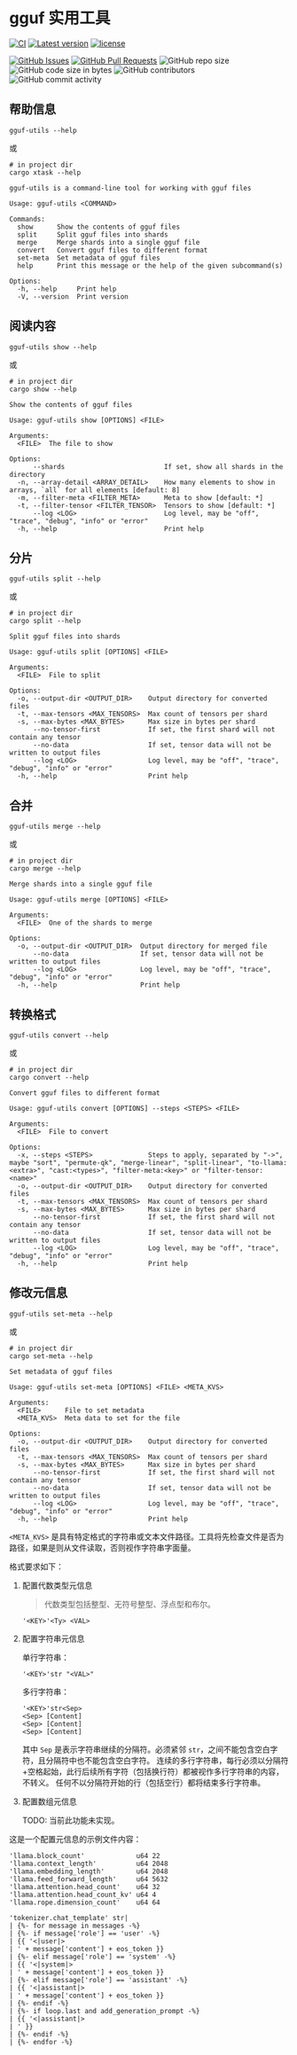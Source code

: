 ﻿# gguf 实用工具

[![CI](https://github.com/InfiniTensor/gguf/actions/workflows/build.yml/badge.svg?branch=main)](https://github.com/InfiniTensor/gguf/actions)
[![Latest version](https://img.shields.io/crates/v/gguf-utils.svg)](https://crates.io/crates/gguf-utils)
[![license](https://img.shields.io/github/license/InfiniTensor/gguf)](https://mit-license.org/)

[![GitHub Issues](https://img.shields.io/github/issues/InfiniTensor/gguf)](https://github.com/InfiniTensor/gguf/issues)
[![GitHub Pull Requests](https://img.shields.io/github/issues-pr/InfiniTensor/gguf)](https://github.com/InfiniTensor/gguf/pulls)
![GitHub repo size](https://img.shields.io/github/repo-size/InfiniTensor/gguf)
![GitHub code size in bytes](https://img.shields.io/github/languages/code-size/InfiniTensor/gguf)
![GitHub contributors](https://img.shields.io/github/contributors/InfiniTensor/gguf)
![GitHub commit activity](https://img.shields.io/github/commit-activity/m/InfiniTensor/gguf)

## 帮助信息

```shell
gguf-utils --help
```

或

```shell
# in project dir
cargo xtask --help
```

```plaintext
gguf-utils is a command-line tool for working with gguf files

Usage: gguf-utils <COMMAND>

Commands:
  show      Show the contents of gguf files
  split     Split gguf files into shards
  merge     Merge shards into a single gguf file
  convert   Convert gguf files to different format
  set-meta  Set metadata of gguf files
  help      Print this message or the help of the given subcommand(s)

Options:
  -h, --help     Print help
  -V, --version  Print version
```

## 阅读内容

```shell
gguf-utils show --help
```

或

```shell
# in project dir
cargo show --help
```

```plaintext
Show the contents of gguf files

Usage: gguf-utils show [OPTIONS] <FILE>

Arguments:
  <FILE>  The file to show

Options:
      --shards                         If set, show all shards in the directory
  -n, --array-detail <ARRAY_DETAIL>    How many elements to show in arrays, `all` for all elements [default: 8]
  -m, --filter-meta <FILTER_META>      Meta to show [default: *]
  -t, --filter-tensor <FILTER_TENSOR>  Tensors to show [default: *]
      --log <LOG>                      Log level, may be "off", "trace", "debug", "info" or "error"
  -h, --help                           Print help
```

## 分片

```shell
gguf-utils split --help
```

或

```shell
# in project dir
cargo split --help
```

```plaintext
Split gguf files into shards

Usage: gguf-utils split [OPTIONS] <FILE>

Arguments:
  <FILE>  File to split

Options:
  -o, --output-dir <OUTPUT_DIR>    Output directory for converted files
  -t, --max-tensors <MAX_TENSORS>  Max count of tensors per shard
  -s, --max-bytes <MAX_BYTES>      Max size in bytes per shard
      --no-tensor-first            If set, the first shard will not contain any tensor
      --no-data                    If set, tensor data will not be written to output files
      --log <LOG>                  Log level, may be "off", "trace", "debug", "info" or "error"
  -h, --help                       Print help
```

## 合并

```shell
gguf-utils merge --help
```

或

```shell
# in project dir
cargo merge --help
```

```plaintext
Merge shards into a single gguf file

Usage: gguf-utils merge [OPTIONS] <FILE>

Arguments:
  <FILE>  One of the shards to merge

Options:
  -o, --output-dir <OUTPUT_DIR>  Output directory for merged file
      --no-data                  If set, tensor data will not be written to output files
      --log <LOG>                Log level, may be "off", "trace", "debug", "info" or "error"
  -h, --help                     Print help
```

## 转换格式

```shell
gguf-utils convert --help
```

或

```shell
# in project dir
cargo convert --help
```

```plaintext
Convert gguf files to different format

Usage: gguf-utils convert [OPTIONS] --steps <STEPS> <FILE>

Arguments:
  <FILE>  File to convert

Options:
  -x, --steps <STEPS>              Steps to apply, separated by "->", maybe "sort", "permute-qk", "merge-linear", "split-linear", "to-llama:<extra>", "cast:<types>", "filter-meta:<key>" or "filter-tensor:<name>"
  -o, --output-dir <OUTPUT_DIR>    Output directory for converted files
  -t, --max-tensors <MAX_TENSORS>  Max count of tensors per shard
  -s, --max-bytes <MAX_BYTES>      Max size in bytes per shard
      --no-tensor-first            If set, the first shard will not contain any tensor
      --no-data                    If set, tensor data will not be written to output files
      --log <LOG>                  Log level, may be "off", "trace", "debug", "info" or "error"
  -h, --help                       Print help
```

## 修改元信息

```shell
gguf-utils set-meta --help
```

或

```shell
# in project dir
cargo set-meta --help
```

```plaintext
Set metadata of gguf files

Usage: gguf-utils set-meta [OPTIONS] <FILE> <META_KVS>

Arguments:
  <FILE>      File to set metadata
  <META_KVS>  Meta data to set for the file

Options:
  -o, --output-dir <OUTPUT_DIR>    Output directory for converted files
  -t, --max-tensors <MAX_TENSORS>  Max count of tensors per shard
  -s, --max-bytes <MAX_BYTES>      Max size in bytes per shard
      --no-tensor-first            If set, the first shard will not contain any tensor
      --no-data                    If set, tensor data will not be written to output files
      --log <LOG>                  Log level, may be "off", "trace", "debug", "info" or "error"
  -h, --help                       Print help
```

`<META_KVS>` 是具有特定格式的字符串或文本文件路径。工具将先检查文件是否为路径，如果是则从文件读取，否则视作字符串字面量。

格式要求如下：

1. 配置代数类型元信息

   > 代数类型包括整型、无符号整型、浮点型和布尔。

   ```plaintext
   '<KEY>'<Ty> <VAL>
   ```

2. 配置字符串元信息

   单行字符串：

   ```plaintext
   '<KEY>'str "<VAL>"
   ```

   多行字符串：

   ```plaintext
   '<KEY>'str<Sep>
   <Sep> [Content]
   <Sep> [Content]
   <Sep> [Content]

   ```

   其中 `Sep` 是表示字符串继续的分隔符。必须紧邻 `str`，之间不能包含空白字符，且分隔符中也不能包含空白字符。
   连续的多行字符串，每行必须以分隔符+空格起始，此行后续所有字符（包括换行符）都被视作多行字符串的内容，不转义。
   任何不以分隔符开始的行（包括空行）都将结束多行字符串。

3. 配置数组元信息

   TODO: 当前此功能未实现。

这是一个配置元信息的示例文件内容：

```plaintext
'llama.block_count'             u64 22
'llama.context_length'          u64 2048
'llama.embedding_length'        u64 2048
'llama.feed_forward_length'     u64 5632
'llama.attention.head_count'    u64 32
'llama.attention.head_count_kv' u64 4
'llama.rope.dimension_count'    u64 64

'tokenizer.chat_template' str|
| {%- for message in messages -%}
| {%- if message['role'] == 'user' -%}
| {{ '<|user|>
| ' + message['content'] + eos_token }}
| {%- elif message['role'] == 'system' -%}
| {{ '<|system|>
| ' + message['content'] + eos_token }}
| {%- elif message['role'] == 'assistant' -%}
| {{ '<|assistant|>
| ' + message['content'] + eos_token }}
| {%- endif -%}
| {%- if loop.last and add_generation_prompt -%}
| {{ '<|assistant|>
| ' }}
| {%- endif -%}
| {%- endfor -%}
```
